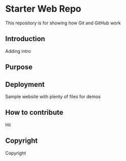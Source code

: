# Starter Web Repo

This repository is for showing how Git and GitHub work

## Introduction
Adding intro
## Purpose
## Deployment

Sample website with plenty of files for demos
## How to contribute
Hii
## Copyright
Copyright

